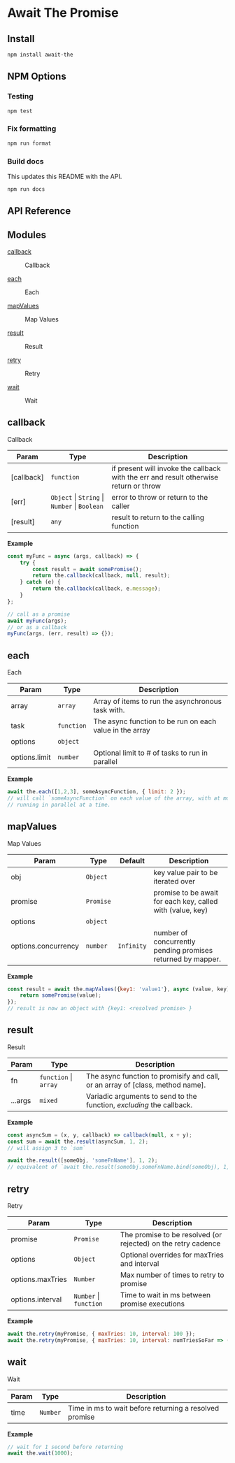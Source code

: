 # Await The Promise

## Install
```bash
npm install await-the
```

## NPM Options

### Testing

```bash
npm test
```

### Fix formatting

```bash
npm run format
```

### Build docs

This updates this README with the API.

```bash
npm run docs
```

## API Reference

## Modules

<dl>
<dt><a href="#module_callback">callback</a></dt>
<dd><p>Callback</p>
</dd>
<dt><a href="#module_each">each</a></dt>
<dd><p>Each</p>
</dd>
<dt><a href="#module_mapValues">mapValues</a></dt>
<dd><p>Map Values</p>
</dd>
<dt><a href="#module_result">result</a></dt>
<dd><p>Result</p>
</dd>
<dt><a href="#module_retry">retry</a></dt>
<dd><p>Retry</p>
</dd>
<dt><a href="#module_wait">wait</a></dt>
<dd><p>Wait</p>
</dd>
</dl>

<a name="module_callback"></a>

## callback
Callback


| Param | Type | Description |
| --- | --- | --- |
| [callback] | <code>function</code> | if present will invoke the callback with the err and result otherwise return or throw |
| [err] | <code>Object</code> \| <code>String</code> \| <code>Number</code> \| <code>Boolean</code> | error to throw or return to the caller |
| [result] | <code>any</code> | result to return to the calling function |

**Example**  
```js
const myFunc = async (args, callback) => {
    try {
        const result = await somePromise();
        return the.callback(callback, null, result);
    } catch (e) {
        return the.callback(callback, e.message);
    }
};

// call as a promise
await myFunc(args);
// or as a callback
myFunc(args, (err, result) => {});
```
<a name="module_each"></a>

## each
Each


| Param | Type | Description |
| --- | --- | --- |
| array | <code>array</code> | Array of items to run the asynchronous task with. |
| task | <code>function</code> | The async function to be run on each value in the array |
| options | <code>object</code> |  |
| options.limit | <code>number</code> | Optional limit to # of tasks to run in parallel |

**Example**  
```js
await the.each([1,2,3], someAsyncFunction, { limit: 2 });
// will call `someAsyncFunction` on each value of the array, with at most two functions
// running in parallel at a time.
```
<a name="module_mapValues"></a>

## mapValues
Map Values


| Param | Type | Default | Description |
| --- | --- | --- | --- |
| obj | <code>Object</code> |  | key value pair to be iterated over |
| promise | <code>Promise</code> |  | promise to be await for each key, called with (value, key) |
| options | <code>object</code> |  |  |
| options.concurrency | <code>number</code> | <code>Infinity</code> | number of concurrently pending promises returned by mapper. |

**Example**  
```js
const result = await the.mapValues({key1: 'value1'}, async (value, key) => {
    return somePromise(value);
});
// result is now an object with {key1: <resolved promise> }
```
<a name="module_result"></a>

## result
Result


| Param | Type | Description |
| --- | --- | --- |
| fn | <code>function</code> \| <code>array</code> | The async function to promisify and call, or an array of [class, method name]. |
| ...args | <code>mixed</code> | Variadic arguments to send to the function, _excluding_ the callback. |

**Example**  
```js
const asyncSum = (x, y, callback) => callback(null, x + y);
const sum = await the.result(asyncSum, 1, 2);
// will assign 3 to `sum`

await the.result([someObj, 'someFnName'], 1, 2);
// equivalent of `await the.result(someObj.someFnName.bind(someObj), 1, 2)`
```
<a name="module_retry"></a>

## retry
Retry


| Param | Type | Description |
| --- | --- | --- |
| promise | <code>Promise</code> | The promise to be resolved (or rejected) on the retry cadence |
| options | <code>Object</code> | Optional overrides for maxTries and interval |
| options.maxTries | <code>Number</code> | Max number of times to retry to promise |
| options.interval | <code>Number</code> \| <code>function</code> | Time to wait in ms between promise executions |

**Example**  
```js
await the.retry(myPromise, { maxTries: 10, interval: 100 });
await the.retry(myPromise, { maxTries: 10, interval: numTriesSoFar => (numTriesSoFar * 100) });
```
<a name="module_wait"></a>

## wait
Wait


| Param | Type | Description |
| --- | --- | --- |
| time | <code>Number</code> | Time in ms to wait before returning a resolved promise |

**Example**  
```js
// wait for 1 second before returning
await the.wait(1000);
```
